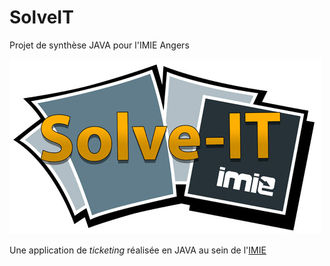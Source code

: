 # SolveIT
Projet de synthèse JAVA pour l'IMIE Angers

![Logo du SolveIT](https://raw.githubusercontent.com/Knudian/SolveIT/master/solve_2.jpg?token=AK7jdl10057i2MBfsJLzIxpwab5j8Zy8ks5XVbVLwA%3D%3D)

Une application de _ticketing_ réalisée en JAVA au sein de l'[IMIE](http://imie-ecole-informatique.fr/)
